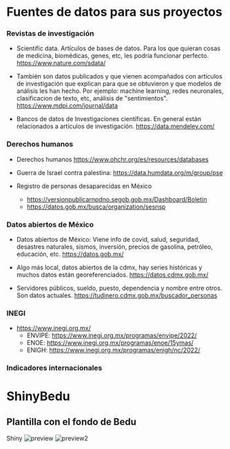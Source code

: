 # Fuentes de datos para sus proyectos

### Revistas de investigación

- Scientific data. Artículos de bases de datos. Para los que quieran cosas de medicina, biomédicas, genes, etc, les podría funcionar perfecto. 
  https://www.nature.com/sdata/
  
- También son datos publicados y que vienen acompañados con artículos de investigación que explican para que se obtuvieron y que modelos de análisis les han hecho.
  Por ejemplo: machine learning, redes neuronales, clasificacion de texto, etc, análisis de "sentimientos".
  https://www.mdpi.com/journal/data

- Bancos de datos de Investigaciones científicas. En general están relacionados a artículos de investigación. 
  https://data.mendeley.com/
  
### Derechos humanos

- Derechos humanos 
  https://www.ohchr.org/es/resources/databases
  
- Guerra de Israel contra palestina:
  https://data.humdata.org/m/group/pse

- Registro de personas desaparecidas en México
  - https://versionpublicarnpdno.segob.gob.mx/Dashboard/Boletin
  - https://datos.gob.mx/busca/organization/sesnsp

### Datos abiertos de México

- Datos abiertos de México:
  Viene info de covid, salud, seguridad, desastres naturales, sismos, inversión, precios de gasolina, petróleo, educación, etc. 
  https://datos.gob.mx/

- Algo más local, datos abiertos de la cdmx, hay series históricas y muchos datos están georeferenciados. 
  https://datos.cdmx.gob.mx/

- Servidores públicos, sueldo, puesto, dependencia y nombre entre otros. Son datos actuales.
  https://tudinero.cdmx.gob.mx/buscador_personas

### INEGI

- https://www.inegi.org.mx/
  - ENVIPE: https://www.inegi.org.mx/programas/envipe/2022/
  - ENOE:   https://www.inegi.org.mx/programas/enoe/15ymas/
  - ENIGH:  https://www.inegi.org.mx/programas/enigh/nc/2022/
 
### Indicadores internacionales

# ShinyBedu

## Plantilla con el fondo de Bedu


Shiny
![preview](https://github.com/caballeroarturo/ShinyBedu/assets/37312847/67930a5f-e70f-43e2-b423-4d23a183e12c)
![preview2](https://github.com/caballeroarturo/ShinyBedu/assets/37312847/03dc2abf-0865-4f00-914b-ecc64a15a587)
